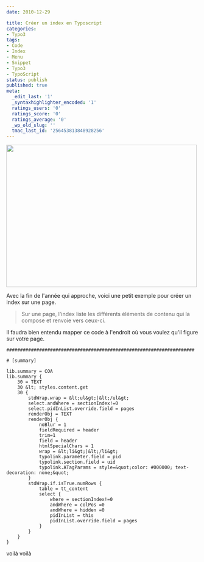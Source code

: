 ```yaml
---
date: 2010-12-29

title: Créer un index en Typoscript
categories:
- Typo3
tags:
- Code
- Index
- Menu
- Snippet
- Typo3
- TypoScript
status: publish
published: true
meta:
  _edit_last: '1'
  _syntaxhighlighter_encoded: '1'
  ratings_users: '0'
  ratings_score: '0'
  ratings_average: '0'
  _wp_old_slug: ''
  tmac_last_id: '256453813848928256'
---
```

<img class="alignnone size-medium wp-image-2672" title="index" src="https://dlgjp9x71cipk.cloudfront.net/2010/12/index-500x373.jpg" alt="" width="500" height="373" />

Avec la fin de l'année qui approche, voici une petit exemple pour créer un index sur une page.
<blockquote>Sur une page, l'index liste les différents éléments de contenu qui la compose et renvoie vers ceux-ci.</blockquote>
<!--more-->

Il faudra bien entendu mapper ce code à l'endroit où vous voulez qu'il figure sur votre page.

```typoscript
#####################################################################

# [summary]

lib.summary = COA
lib.summary {
    30 = TEXT
    30 &lt; styles.content.get
    30 {
        stdWrap.wrap = &lt;ul&gt;|&lt;/ul&gt;
        select.andWhere = sectionIndex!=0
        select.pidInList.override.field = pages
        renderObj = TEXT
        renderObj {
            noBlur = 1
            fieldRequired = header
            trim=1
            field = header
            htmlSpecialChars = 1
            wrap = &lt;li&gt;|&lt;/li&gt;
            typolink.parameter.field = pid
            typolink.section.field = uid
            typolink.ATagParams = style=&quot;color: #000000; text-decoration: none;&quot;
        }
        stdWrap.if.isTrue.numRows {
            table = tt_content
            select {
                where = sectionIndex!=0
                andWhere = colPos =0
                andWhere = hidden =0
                pidInList = this
                pidInList.override.field = pages
            }
        }
    }
}
```

voilà voilà
